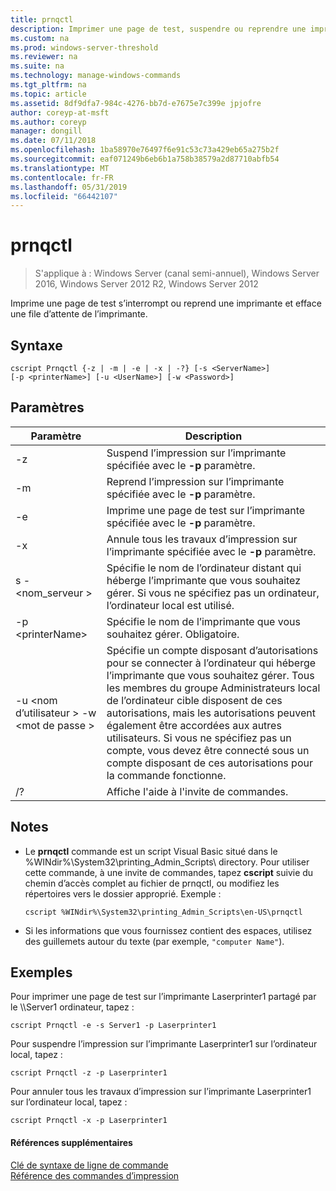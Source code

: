 ```yaml
---
title: prnqctl
description: Imprimer une page de test, suspendre ou reprendre une imprimante.
ms.custom: na
ms.prod: windows-server-threshold
ms.reviewer: na
ms.suite: na
ms.technology: manage-windows-commands
ms.tgt_pltfrm: na
ms.topic: article
ms.assetid: 8df9dfa7-984c-4276-bb7d-e7675e7c399e jpjofre
author: coreyp-at-msft
ms.author: coreyp
manager: dongill
ms.date: 07/11/2018
ms.openlocfilehash: 1ba58970e76497f6e91c53c73a429eb65a275b2f
ms.sourcegitcommit: eaf071249b6eb6b1a758b38579a2d87710abfb54
ms.translationtype: MT
ms.contentlocale: fr-FR
ms.lasthandoff: 05/31/2019
ms.locfileid: "66442107"
---
```

# <a name="prnqctl"></a>prnqctl

>S'applique à : Windows Server (canal semi-annuel), Windows Server 2016, Windows Server 2012 R2, Windows Server 2012

Imprime une page de test s’interrompt ou reprend une imprimante et efface une file d’attente de l’imprimante.  

## <a name="syntax"></a>Syntaxe  
```  
cscript Prnqctl {-z | -m | -e | -x | -?} [-s <ServerName>]   
[-p <printerName>] [-u <UserName>] [-w <Password>]  
```  
## <a name="parameters"></a>Paramètres  

|Paramètre|Description|  
|-------|--------|  
|-z|Suspend l’impression sur l’imprimante spécifiée avec le **-p** paramètre.|  
|-m|Reprend l’impression sur l’imprimante spécifiée avec le **-p** paramètre.|  
|-e|Imprime une page de test sur l’imprimante spécifiée avec le **-p** paramètre.|  
|-x|Annule tous les travaux d’impression sur l’imprimante spécifiée avec le **-p** paramètre.|  
|s - \<nom_serveur >|Spécifie le nom de l’ordinateur distant qui héberge l’imprimante que vous souhaitez gérer. Si vous ne spécifiez pas un ordinateur, l’ordinateur local est utilisé.|  
|-p \<printerName>|Spécifie le nom de l’imprimante que vous souhaitez gérer. Obligatoire.|  
|-u \<nom d’utilisateur > -w \<mot de passe >|Spécifie un compte disposant d’autorisations pour se connecter à l’ordinateur qui héberge l’imprimante que vous souhaitez gérer. Tous les membres du groupe Administrateurs local de l’ordinateur cible disposent de ces autorisations, mais les autorisations peuvent également être accordées aux autres utilisateurs. Si vous ne spécifiez pas un compte, vous devez être connecté sous un compte disposant de ces autorisations pour la commande fonctionne.|  
|/?|Affiche l'aide à l'invite de commandes.|  

## <a name="remarks"></a>Notes  
- Le **prnqctl** commande est un script Visual Basic situé dans le %WINdir%\System32\printing_Admin_Scripts\\ <language> directory. Pour utiliser cette commande, à une invite de commandes, tapez **cscript** suivie du chemin d’accès complet au fichier de prnqctl, ou modifiez les répertoires vers le dossier approprié. Exemple :  
  ```  
  cscript %WINdir%\System32\printing_Admin_Scripts\en-US\prnqctl  
  ```  
- Si les informations que vous fournissez contient des espaces, utilisez des guillemets autour du texte (par exemple, `"computer Name"`).  

## <a name="BKMK_examples"></a>Exemples  
Pour imprimer une page de test sur l’imprimante Laserprinter1 partagé par le \\\Server1 ordinateur, tapez :  
```  
cscript Prnqctl -e -s Server1 -p Laserprinter1  
```  
Pour suspendre l’impression sur l’imprimante Laserprinter1 sur l’ordinateur local, tapez :  
```  
cscript Prnqctl -z -p Laserprinter1  
```  
Pour annuler tous les travaux d’impression sur l’imprimante Laserprinter1 sur l’ordinateur local, tapez :  
```  
cscript Prnqctl -x -p Laserprinter1  
```  

#### <a name="additional-references"></a>Références supplémentaires  
[Clé de syntaxe de ligne de commande](command-line-syntax-key.md)  
[Référence des commandes d’impression](print-command-reference.md)  
